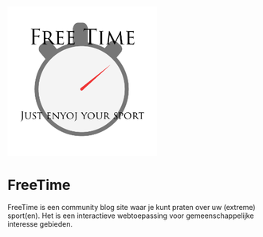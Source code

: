 <img aling="left" src="https://raw.githubusercontent.com/HeinPauwelyn/FreeTime/master/Logo/LogoFreeTime.png" width="300" >

# FreeTime

FreeTime is een community blog site waar je kunt praten over uw (extreme) sport(en). Het is een interactieve webtoepassing voor gemeenschappelijke interesse gebieden.

